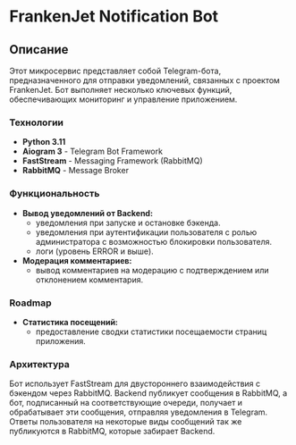 # FrankenJet Notification Bot

## Описание

Этот микросервис представляет собой Telegram-бота, предназначенного для отправки уведомлений, связанных с проектом FrankenJet.
Бот выполняет несколько ключевых функций, обеспечивающих мониторинг и управление приложением.

### Технологии

* **Python 3.11**
* **Aiogram 3** - Telegram Bot Framework
* **FastStream** - Messaging Framework (RabbitMQ)
* **RabbitMQ** - Message Broker

### Функциональность

* **Вывод уведомлений от Backend:**
    * уведомления при запуске и остановке бэкенда.
    * уведомления при аутентификации пользователя с ролью администратора с возможностью блокировки пользователя.
    * логи (уровень ERROR и выше).
* **Модерация комментариев:**
    * вывод комментариев на модерацию с подтверждением или отклонением комментария.

### Roadmap

* **Статистика посещений:**
    * предоставление сводки статистики посещаемости страниц приложения.

### Архитектура

Бот использует FastStream для двустороннего взаимодействия с бэкендом через RabbitMQ.
Backend публикует сообщения в RabbitMQ, а бот, подписанный на соответствующие очереди, получает и обрабатывает эти сообщения, отправляя уведомления в Telegram.
Ответы пользователя на некоторые виды сообщений так же публикуются в RabbitMQ, которые забирает Backend.
